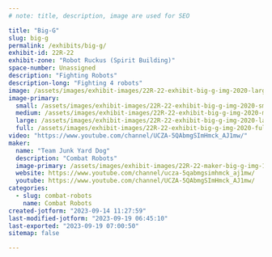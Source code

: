 ```yaml
---
# note: title, description, image are used for SEO

title: "Big-G"
slug: big-g
permalink: /exhibits/big-g/
exhibit-id: 22R-22
exhibit-zone: "Robot Ruckus (Spirit Building)"
space-number: Unassigned
description: "Fighting Robots"
description-long: "Fighting 4 robots"
image: /assets/images/exhibit-images/22R-22-exhibit-big-g-img-2020-large.JPG
image-primary: 
  small: /assets/images/exhibit-images/22R-22-exhibit-big-g-img-2020-small.JPG
  medium: /assets/images/exhibit-images/22R-22-exhibit-big-g-img-2020-medium.JPG
  large: /assets/images/exhibit-images/22R-22-exhibit-big-g-img-2020-large.JPG
  full: /assets/images/exhibit-images/22R-22-exhibit-big-g-img-2020-full.JPG
video: "https://www.youtube.com/channel/UCZA-5QAbmgSImHmck_AJ1mw/"
maker: 
  name: "Team Junk Yard Dog"
  description: "Combat Robots"
  image-primary: /assets/images/exhibit-images/22R-22-maker-big-g-img-1781-medium.PNG
  website: https://www.youtube.com/channel/ucza-5qabmgsimhmck_aj1mw/
  youtube: https://www.youtube.com/channel/UCZA-5QAbmgSImHmck_AJ1mw/
categories: 
  - slug: combat-robots
    name: Combat Robots
created-jotform: "2023-09-14 11:27:59"
last-modified-jotform: "2023-09-19 06:45:10"
last-exported: "2023-09-19 07:00:50"
sitemap: false

---
```

